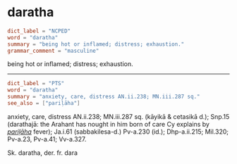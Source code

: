 # daratha

``` toml
dict_label = "NCPED"
word = "daratha"
summary = "being hot or inflamed; distress; exhaustion."
grammar_comment = "masculine"
```

being hot or inflamed; distress; exhaustion.

--------------------

``` toml
dict_label = "PTS"
word = "daratha"
summary = "anxiety, care, distress AN.ii.238; MN.iii.287 sq."
see_also = ["pariḷāha"]
```

anxiety, care, distress AN.ii.238; MN.iii.287 sq. (kāyikā & cetasikā d.); Snp.15 (darathajā: the Arahant has nought in him born of care Cy explains by *[pariḷāha](pariḷāha.md)* fever); Ja.i.61 (sabbakilesa\-d.) Pv\-a.230 (id.); Dhp\-a.ii.215; Mil.320; Pv\-a.23, Pv\-a.41; Vv\-a.327.

Sk. daratha, der. fr. dara

